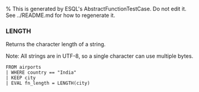 % This is generated by ESQL's AbstractFunctionTestCase. Do not edit it. See ../README.md for how to regenerate it.

### LENGTH
Returns the character length of a string.

Note: All strings are in UTF-8, so a single character can use multiple bytes.

```esql
FROM airports
| WHERE country == "India"
| KEEP city
| EVAL fn_length = LENGTH(city)
```
